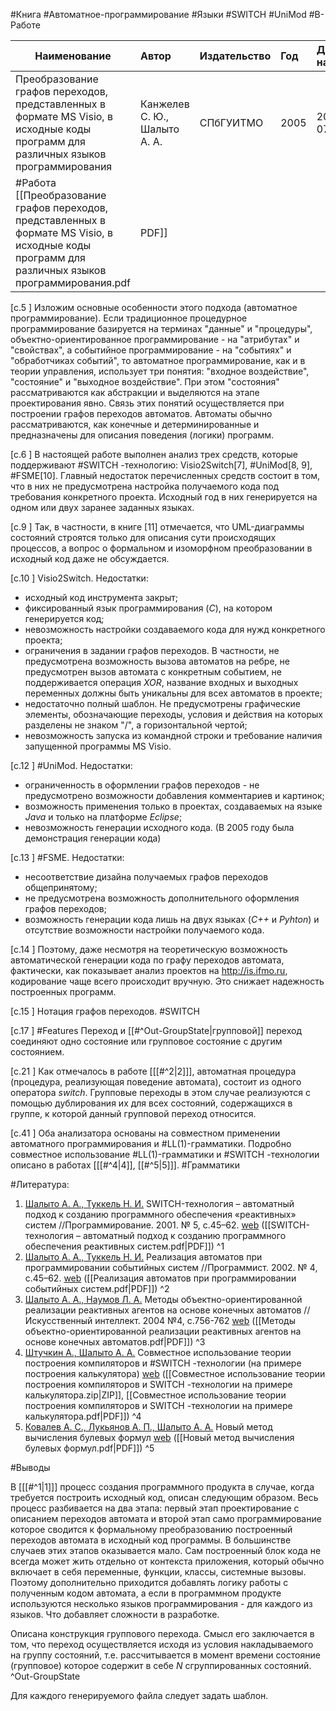 #Книга #Автоматное-программирование #Языки #SWITCH #UniMod #В-Работе 

| Наименование | Автор | Издательство | Год | Дата начала |
|------|:---------|:-----------|:---------|:----------|
|Преобразование графов переходов, представленных в формате MS Visio, в исходные коды программ для различных языков программирования | Канжелев С. Ю., Шалыто А. А. | СПбГУИТМО | 2005 |2023-07-07|
#Работа [[Преобразование графов переходов, представленных в формате MS Visio, в исходные коды программ для различных языков программирования.pdf|PDF]]

[c.5  ] Изложим основные особенности этого подхода (автоматное программирование). Если традиционное процедурное программирование базируется на терминах "данные" и "процедуры", объектно-ориентированное программирование - на "атрибутах" и "свойствах", а событийное программирование - на "событиях" и "обработчиках событий", то автоматное программирование, как и в теории управления, использует три понятия: "входное воздействие", "состояние" и "выходное воздействие". При этом "состояния" рассматриваются как абстракции и выделяются на этапе проектирования явно. Связь этих понятий осуществляется при построении графов переходов автоматов. Автоматы обычно рассматриваются, как конечные и детерминированные и предназначены для описания поведения (логики) программ.

[c.6  ] В настоящей работе выполнен анализ трех средств, которые поддерживают #SWITCH -технологию: Visio2Switch[7], #UniMod[8, 9], #FSME[10]. Главный недостаток перечисленных средств состоит в том, что в них не предусмотрена настройка получаемого кода под требования конкретного проекта. Исходный год в них генерируется на одном или двух заранее заданных языках.

[c.9  ] Так, в частности, в книге [11] отмечается, что UML-диаграммы состояний строятся только для описания сути происходящих процессов, а вопрос о формальном и изоморфном преобразовании в исходный код даже не обсуждается.

[c.10 ] Visio2Switch. Недостатки:
- исходный код инструмента закрыт;
- фиксированный язык программирования (_С_), на котором генерируется код;
- невозможность настройки создаваемого кода для нужд конкретного проекта;
- ограничения в задании графов переходов. В частности, не предусмотрена возможность вызова автоматов на ребре, не предусмотрен вызов автомата с конкретным событием, не поддерживается операция _XOR_, название входных и выходных переменных должны быть уникальны для всех автоматов в проекте;
- недостаточно полный шаблон. Не предусмотрены графические элементы, обозначающие переходы, условия и действия на которых разделены не знаком "/", а горизонтальной чертой;
- невозможность запуска из командной строки и требование наличия запущенной программы MS Visio.

[c.12 ] #UniMod. Недостатки:
- ограниченность в оформлении графов переходов - не предусмотрено возможности добавления комментариев и картинок;
- возможность применения только в проектах, создаваемых на языке _Java_ и только на платформе _Eclipse_;
- невозможность генерации исходного кода. (В 2005 году была демонстрация генерации кода)

[c.13 ] #FSME. Недостатки:
- несоответствие дизайна получаемых графов переходов общепринятому;
- не предусмотрена возможность дополнительного оформления графов переходов;
- возможность генерации кода лишь на двух языках (_C++_ и _Pyhton_) и отсутствие возможности настройки получаемого кода.

[c.14 ] Поэтому, даже несмотря на теоретическую возможность автоматической генерации кода по графу переходов автомата, фактически, как показывает анализ проектов на http://is.ifmo.ru, кодирование чаще всего происходит вручную. Это снижает надежность построенных программ.


[c.15 ] Нотация графов переходов. #SWITCH

[c.17 ] #Features Переход и [[#^Out-GroupState|групповой]] переход соединяют одно состояние или групповое состояние с другим состоянием. 

[c.21 ] Как отмечалось в работе \[[[#^2|2]]\], автоматная процедура (процедура, реализующая поведение автомата), состоит из одного оператора _switch_. Групповые переходы в этом случае реализуются с помощью дублирования их для всех состояний, содержащихся в группе, к которой данный групповой переход относится.

[c.41 ] Оба анализатора основаны на совместном применении автоматного программирования и #LL(1)-грамматики. Подробно совместное использование #LL(1)-грамматики и #SWITCH -технологии описано в работах \[[[#^4|4]], [[#^5|5]]\]. #Грамматики 

#Литература:

1. <ins>Шалыто А. А., Туккель Н. И.</ins> SWITCH-технология – автоматный подход к созданию программного обеспечения «реактивных» систем //Программирование. 2001. № 5, с.45–62. [web](http://is.ifmo.ru/works/switch/) ([[SWITCH-технология – автоматный подход к созданию программного обеспечения реактивных систем.pdf|PDF]]) ^1
2. <ins>Шалыто А. А., Туккель Н. И.</ins> Реализация автоматов при программировании событийных систем //Программист. 2002. № 4, с.45–62. [web](http://is.ifmo.ru/works/evsys/) ([[Реализация автоматов при программировании событийных систем.pdf|PDF]]) ^2
3. <ins>Шалыто А. А., Наумов Л. А.</ins> Методы объектно-ориентированной реализации реактивных агентов на основе конечных автоматов //Искусственный интеллект. 2004 №4, c.756-762 [web](http://is.ifmo.ru/works/_aut_oop.pdf) ([[Методы объектно-ориентированной реализации реактивных агентов на основе конечных автоматов.pdf|PDF]]) ^3
4. <ins>Штучкин А., Шалыто А. А.</ins> Совместное использование теории построения компиляторов и #SWITCH -технологии (на примере построения калькулятора) [web](http://is.ifmo.ru/projects/calc/) ([[Совместное использование теории построения компиляторов и SWITCH -технологии на примере калькулятора.zip|ZIP]], [[Совместное использование теории построения компиляторов и SWITCH -технологии на примере калькулятора.pdf|PDF]]) ^4
5. <ins>Ковалев А. С., Лукьянов А. П., Шалыто А. А.</ins> Новый метод вычисления булевых формул [web](http://is.ifmo.ru/projects/libgmx/) ([[Новый метод вычисления булевых формул.pdf|PDF]]) ^5

#Выводы 

В \[[[#^1|1]]\] процесс создания программного продукта в случае, когда требуется построить исходный код, описан следующим образом. Весь процесс разбивается на два этапа: первый этап проектирование с описанием переходов автомата и второй этап само программирование которое сводится к формальному преобразованию построенный переходов автомата в исходный код программы. В большинстве случаев этих этапов оказывается мало. Сам построенный блок кода не всегда может жить отдельно от контекста приложения, который обычно включает в себя переменные, функции, классы, системные вызовы. Поэтому дополнительно приходится добавлять логику работы с полученным кодом автомата, а если в программном продукте используются несколько языков программирования - для каждого из языков. Что добавляет сложности в разработке. 

Описана конструкция группового перехода. Смысл его заключается в том, что переход осуществляется исходя из условия накладываемого на группу состояний, т.е. рассчитывается в момент времени состояние (групповое) которое содержит в себе $N$ сгруппированных состояний. ^Out-GroupState

Для каждого генерируемого файла следует задать шаблон. 